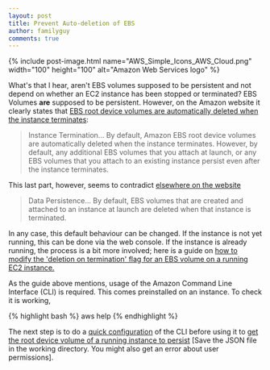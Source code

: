 ```yaml
---
layout: post
title: Prevent Auto-deletion of EBS
author: familyguy
comments: true
---
```


{% include post-image.html name="AWS_Simple_Icons_AWS_Cloud.png" width="100" height="100" alt="Amazon Web Services logo" %}

What's that I hear, aren't EBS volumes supposed to be persistent and not depend on whether an EC2 instance has been stopped or terminated? EBS Volumes **are** supposed to be persistent. However, on the Amazon website it clearly states that <a href="http://docs.aws.amazon.com/AWSEC2/latest/UserGuide/terminating-instances.html">EBS root device volumes are automatically deleted when the instance terminates</a>:

> Instance Termination... By default, Amazon EBS root device volumes are automatically deleted when the instance terminates. However, by default, any additional EBS volumes that you attach at launch, or any EBS volumes that you attach to an existing instance persist even after the instance terminates.
                      
This last part, however, seems to contradict <a href="http://docs.aws.amazon.com/AWSEC2/latest/UserGuide/EBSVolumes.html">elsewhere on the website</a>

> Data Persistence... By default, EBS volumes that are created and attached to an instance at launch are deleted when that instance is terminated.

In any case, this default behaviour can be changed. If the instance is not yet running, this can be done via the web console. If the instance is already running, the process is a bit more involved; here is a guide on <a href="http://www.petewilcock.com/how-to-modify-deletion-on-termination-flag-for-ebs-volume-on-running-ec2-instance/">how to modify the 'deletion on termination' flag for an EBS volume on a running EC2 instance.</a>
                      
As the guide above mentions, usage of the Amazon Command Line Interface (CLI) is required. This comes preinstalled on an instance. To check it is working,

{% highlight bash %}
aws help
{% endhighlight %}

The next step is to do a <a href="http://docs.aws.amazon.com/cli/latest/userguide/cli-chap-getting-started.html">quick configuration</a> of the CLI before using it to <a href="http://docs.aws.amazon.com/AWSEC2/latest/UserGuide/terminating-instances.html#delete-on-termination-running-instance">get the root device volume of a running instance to persist</a> [Save the JSON file in the working directory. You might also get an error about user permissions].
